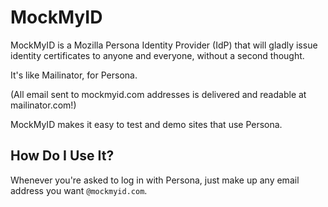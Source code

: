 MockMyID
========

MockMyID is a Mozilla Persona Identity Provider (IdP) that will gladly issue identity certificates to anyone and everyone, without a second thought.

It's like Mailinator, for Persona.

(All email sent to mockmyid.com addresses is delivered and readable at mailinator.com!)

MockMyID makes it easy to test and demo sites that use Persona.

How Do I Use It?
----------------

Whenever you're asked to log in with Persona, just make up any email address you want `@mockmyid.com`.
